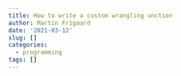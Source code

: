 ```yaml
---
title: How to write a custom wrangling unction
author: Martin Frigaard
date: '2021-03-12'
slug: []
categories:
  - programming
tags: []
---
```


